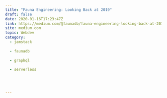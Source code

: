 ```yaml
---
title: "Fauna Engineering: Looking Back at 2019"
draft: false
date: 2020-01-16T17:23:47Z
link: https://medium.com/@faunadb/fauna-engineering-looking-back-at-2019-5da0fc0bb7e0?source=rss------jamstack-5&utm_medium=RSS&utm_source=hune
site: medium.com
topic: Webdev
category:
  - jamstack
  
  - faunadb
  
  - graphql
  
  - serverless
  
   
  

---
```


